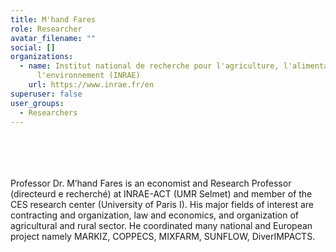 ```yaml
---
title: M'hand Fares
role: Researcher
avatar_filename: ""
social: []
organizations:
  - name: Institut national de recherche pour l'agriculture, l'alimentation et
      l'environnement (INRAE)
    url: https://www.inrae.fr/en
superuser: false
user_groups:
  - Researchers
---
```

<br />
<br />
<br />
<br />
Professor Dr. M’hand Fares is an economist and Research Professor (directeurd e recherché) at INRAE-ACT (UMR Selmet) and member of the CES research center (University of Paris I). His major fields of interest are contracting and organization, law and economics, and organization of agricultural and rural sector. He coordinated many national and European project  namely MARKIZ, COPPECS, MIXFARM, SUNFLOW, DiverIMPACTS. 
